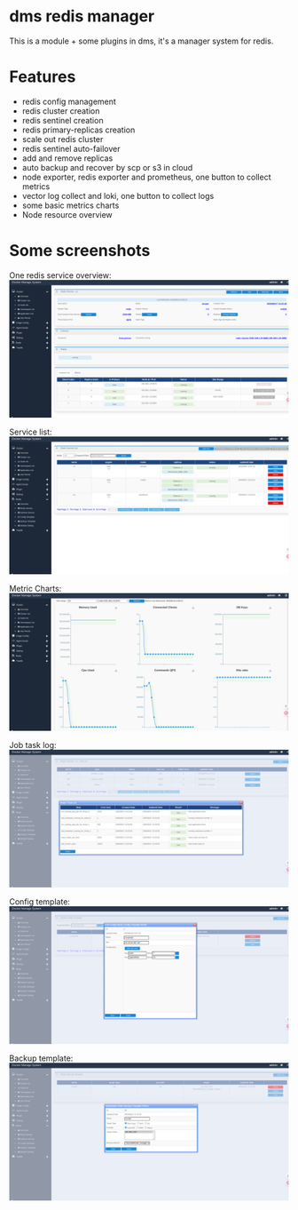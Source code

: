 # dms redis manager

This is a module + some plugins in dms, it's a manager system for redis.

# Features

- redis config management
- redis cluster creation
- redis sentinel creation
- redis primary-replicas creation
- scale out redis cluster
- redis sentinel auto-failover
- add and remove replicas
- auto backup and recover by scp or s3 in cloud
- node exporter, redis exporter and prometheus, one button to collect metrics
- vector log collect and loki, one button to collect logs
- some basic metrics charts
- Node resource overview

# Some screenshots

One redis service overview:
![one redis service overview](./pic/redis_manager/redis_manager_one-detail.png)

Service list:
![service list](./pic/redis_manager/redis_manager_service-list.png)

Metric Charts:
![metric charts](./pic/redis_manager/redis_manager_metric-charts.png)

Job task log:
![job task log](./pic/redis_manager/redis_manager_job-task-log.png)

Config template:
![config template](./pic/redis_manager/redis_manager_config-template.png)

Backup template:
![backup template](./pic/redis_manager/redis_manager_backup-template.png)